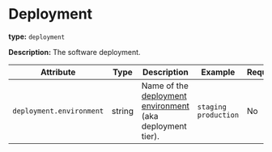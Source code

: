 # Deployment

**type:** `deployment`

**Description:** The software deployment.

<!-- semconv deployment -->
| Attribute  | Type | Description  | Example  | Required |
|---|---|---|---|---|
| `deployment.environment` | string | Name of the [deployment environment](https://en.wikipedia.org/wiki/Deployment_environment) (aka deployment tier). | `staging`<br>`production` | No |
<!-- endsemconv -->
